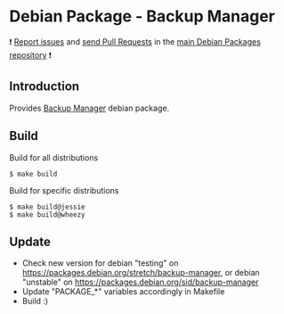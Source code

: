 # Debian Package - Backup Manager

:exclamation: [Report issues](https://github.com/manala/debian-packages/issues) and [send Pull Requests](https://github.com/manala/debian-packages/pulls) in the [main Debian Packages repository](https://github.com/manala/debian-packages) :exclamation:

## Introduction

Provides [Backup Manager](https://github.com/sukria/Backup-Manager) debian package.

## Build

Build for all distributions

```
$ make build
```

Build for specific distributions

```
$ make build@jessie
$ make build@wheezy
```

## Update

* Check new version for debian "testing" on https://packages.debian.org/stretch/backup-manager, or debian "unstable" on https://packages.debian.org/sid/backup-manager
* Update "PACKAGE_*" variables accordingly in Makefile
* Build :)
